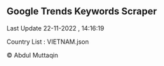 

## Google Trends Keywords Scraper 
 
Last Update 22-11-2022 , 14:16:19

Country List :
VIETNAM.json



© Abdul Muttaqin 
